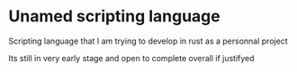 # Unamed scripting language
Scripting language that I am trying to develop in rust as a personnal project

Its still in very early stage and open to complete overall if justifyed

